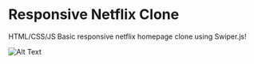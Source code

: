 # Responsive Netflix Clone
HTML/CSS/JS Basic responsive netflix homepage clone using Swiper.js!
<br>

![Alt Text](https://github.com/MrsBolinhu/responsive-netflix-clone/blob/16de875005bc1f6622d115af40085a16ce39b18e/img/netflix-clone-gif.gif)
